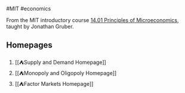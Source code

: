 #MIT #economics 

From the MIT introductory course [14.01 Principles of Microeconomics](http://student.mit.edu/catalog/search.cgi?search=14.01), taught by Jonathan Gruber.
## Homepages

1. [[⛺Supply and Demand Homepage]]
2. [[⛺Monopoly and Oligopoly Homepage]]
3. [[⛺Factor Markets Homepage]]
